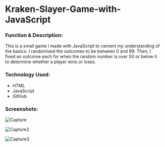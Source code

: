 # Kraken-Slayer-Game-with-JavaScript

<h3>Function & Description:</h3>
This is a small game I made with JavaScript to cement my understanding of the basics. 
I randomised the outcomes to be between 0 and 99. 
Then, I fixed an outcome each for when the random number is over 50 or below it to determine whether a player wins or loses. 

<h3>Technology Used:</h3>
<ul>
  <li>HTML</li>
  <li>JavaScript</li>
  <li>GitHub</li>
</ul>


<h3>Screenshots:</h3>

![Capture](https://user-images.githubusercontent.com/40691059/75192823-54841380-5755-11ea-8a5a-8e6cacc19b5c.PNG)

![Capture2](https://user-images.githubusercontent.com/40691059/75192842-5a79f480-5755-11ea-8798-f922ff49942f.PNG)

![Capture3](https://user-images.githubusercontent.com/40691059/75192849-5e0d7b80-5755-11ea-8b8e-9f19658779db.PNG)

